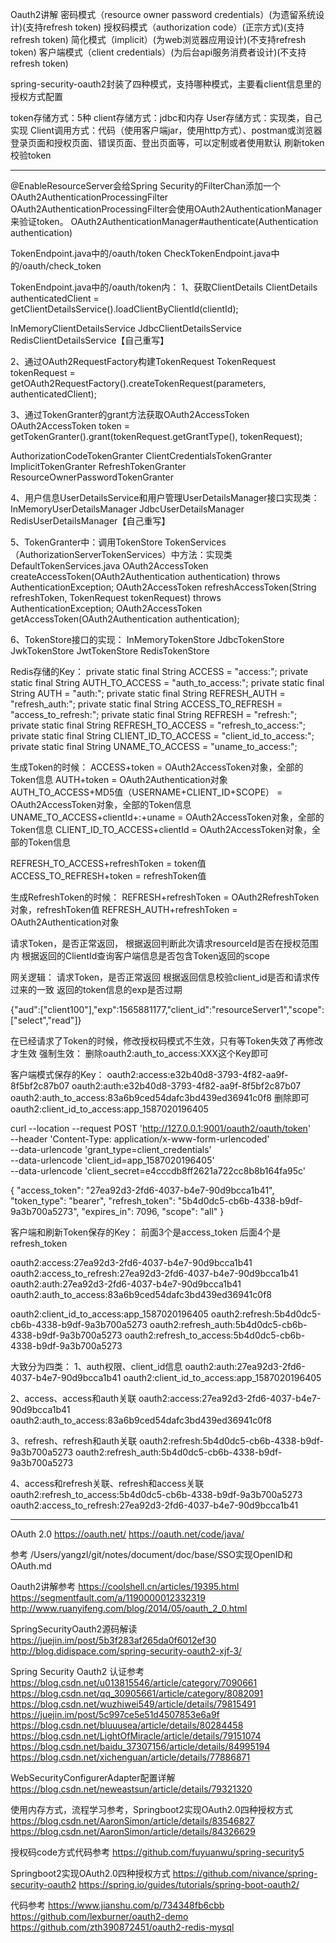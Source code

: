 Oauth2讲解
密码模式（resource owner password credentials）(为遗留系统设计)(支持refresh token)
授权码模式（authorization code）(正宗方式)(支持refresh token)
简化模式（implicit）(为web浏览器应用设计)(不支持refresh token)
客户端模式（client credentials）(为后台api服务消费者设计)(不支持refresh token)



spring-security-oauth2封装了四种模式，支持哪种模式，主要看client信息里的授权方式配置


token存储方式：5种
client存储方式：jdbc和内存
User存储方式：实现类，自己实现
Client调用方式：代码（使用客户端jar，使用http方式）、postman或浏览器
登录页面和授权页面、错误页面、登出页面等，可以定制或者使用默认
刷新token
校验token


---------------------------------------------------------------------------------------------------------------------

@EnableResourceServer会给Spring Security的FilterChan添加一个OAuth2AuthenticationProcessingFilter
OAuth2AuthenticationProcessingFilter会使用OAuth2AuthenticationManager来验证token。 
OAuth2AuthenticationManager#authenticate(Authentication authentication)


TokenEndpoint.java中的/oauth/token
CheckTokenEndpoint.java中的/oauth/check_token


TokenEndpoint.java中的/oauth/token内：
1、获取ClientDetails
ClientDetails authenticatedClient = getClientDetailsService().loadClientByClientId(clientId);

InMemoryClientDetailsService
JdbcClientDetailsService
RedisClientDetailsService【自己重写】


2、通过OAuth2RequestFactory构建TokenRequest
TokenRequest tokenRequest = getOAuth2RequestFactory().createTokenRequest(parameters, authenticatedClient);


3、通过TokenGranter的grant方法获取OAuth2AccessToken
OAuth2AccessToken token = getTokenGranter().grant(tokenRequest.getGrantType(), tokenRequest);

AuthorizationCodeTokenGranter
ClientCredentialsTokenGranter
ImplicitTokenGranter
RefreshTokenGranter
ResourceOwnerPasswordTokenGranter


4、用户信息UserDetailsService和用户管理UserDetailsManager接口实现类：
InMemoryUserDetailsManager
JdbcUserDetailsManager
RedisUserDetailsManager【自己重写】


5、TokenGranter中：调用TokenStore
TokenServices（AuthorizationServerTokenServices）中方法：实现类DefaultTokenServices.java
OAuth2AccessToken createAccessToken(OAuth2Authentication authentication) throws AuthenticationException;
OAuth2AccessToken refreshAccessToken(String refreshToken, TokenRequest tokenRequest) throws AuthenticationException;
OAuth2AccessToken getAccessToken(OAuth2Authentication authentication);


6、TokenStore接口的实现：
InMemoryTokenStore
JdbcTokenStore
JwkTokenStore
JwtTokenStore
RedisTokenStore


Redis存储的Key：
private static final String ACCESS = "access:";
private static final String AUTH_TO_ACCESS = "auth_to_access:";
private static final String AUTH = "auth:";
private static final String REFRESH_AUTH = "refresh_auth:";
private static final String ACCESS_TO_REFRESH = "access_to_refresh:";
private static final String REFRESH = "refresh:";
private static final String REFRESH_TO_ACCESS = "refresh_to_access:";
private static final String CLIENT_ID_TO_ACCESS = "client_id_to_access:";
private static final String UNAME_TO_ACCESS = "uname_to_access:";



生成Token的时候：
ACCESS+token = OAuth2AccessToken对象，全部的Token信息
AUTH+token = OAuth2Authentication对象
AUTH_TO_ACCESS+MD5值（USERNAME+CLIENT_ID+SCOPE） = OAuth2AccessToken对象，全部的Token信息
UNAME_TO_ACCESS+clientId+:+uname = OAuth2AccessToken对象，全部的Token信息
CLIENT_ID_TO_ACCESS+clientId = OAuth2AccessToken对象，全部的Token信息

REFRESH_TO_ACCESS+refreshToken = token值
ACCESS_TO_REFRESH+token = refreshToken值


生成RefreshToken的时候：
REFRESH+refreshToken = OAuth2RefreshToken对象，refreshToken值
REFRESH_AUTH+refreshToken = OAuth2Authentication对象



请求Token，是否正常返回，
根据返回判断此次请求resourceId是否在授权范围内
根据返回的ClientId查询客户端信息是否包含Token返回的scope


网关逻辑：
请求Token，是否正常返回
根据返回信息校验client_id是否和请求传过来的一致
返回的token信息的exp是否过期

{"aud":["client100"],"exp":1565881177,"client_id":"resourceServer1","scope":["select","read"]}



在已经请求了Token的时候，修改授权码模式不生效，只有等Token失效了再修改才生效
强制生效：
删除oauth2:auth_to_access:XXX这个Key即可


客户端模式保存的Key：
oauth2:access:e32b40d8-3793-4f82-aa9f-8f5bf2c87b07
oauth2:auth:e32b40d8-3793-4f82-aa9f-8f5bf2c87b07
oauth2:auth_to_access:83a6b9ced54dafc3bd439ed36941c0f8  删除即可
oauth2:client_id_to_access:app_1587020196405


curl --location --request POST 'http://127.0.0.1:9001/oauth2/oauth/token' \
--header 'Content-Type: application/x-www-form-urlencoded' \
--data-urlencode 'grant_type=client_credentials' \
--data-urlencode 'client_id=app_1587020196405' \
--data-urlencode 'client_secret=e4cccdb8ff2621a722cc8b8b164fa95c'

{
    "access_token": "27ea92d3-2fd6-4037-b4e7-90d9bcca1b41",
    "token_type": "bearer",
    "refresh_token": "5b4d0dc5-cb6b-4338-b9df-9a3b700a5273",
    "expires_in": 7096,
    "scope": "all"
}

客户端和刷新Token保存的Key：
前面3个是access_token
后面4个是refresh_token

oauth2:access:27ea92d3-2fd6-4037-b4e7-90d9bcca1b41
oauth2:access_to_refresh:27ea92d3-2fd6-4037-b4e7-90d9bcca1b41
oauth2:auth:27ea92d3-2fd6-4037-b4e7-90d9bcca1b41
oauth2:auth_to_access:83a6b9ced54dafc3bd439ed36941c0f8

oauth2:client_id_to_access:app_1587020196405
oauth2:refresh:5b4d0dc5-cb6b-4338-b9df-9a3b700a5273
oauth2:refresh_auth:5b4d0dc5-cb6b-4338-b9df-9a3b700a5273
oauth2:refresh_to_access:5b4d0dc5-cb6b-4338-b9df-9a3b700a5273


大致分为四类：
1、auth权限、client_id信息
oauth2:auth:27ea92d3-2fd6-4037-b4e7-90d9bcca1b41
oauth2:client_id_to_access:app_1587020196405

2、access、access和auth关联
oauth2:access:27ea92d3-2fd6-4037-b4e7-90d9bcca1b41
oauth2:auth_to_access:83a6b9ced54dafc3bd439ed36941c0f8

3、refresh、refresh和auth关联
oauth2:refresh:5b4d0dc5-cb6b-4338-b9df-9a3b700a5273
oauth2:refresh_auth:5b4d0dc5-cb6b-4338-b9df-9a3b700a5273

4、access和refresh关联、refresh和access关联
oauth2:refresh_to_access:5b4d0dc5-cb6b-4338-b9df-9a3b700a5273
oauth2:access_to_refresh:27ea92d3-2fd6-4037-b4e7-90d9bcca1b41


---------------------------------------------------------------------------------------------------------------------

OAuth 2.0
https://oauth.net/
https://oauth.net/code/java/

参考
/Users/yangzl/git/notes/document/doc/base/SSO实现OpenID和OAuth.md


Oauth2讲解参考
https://coolshell.cn/articles/19395.html
https://segmentfault.com/a/1190000012332319
http://www.ruanyifeng.com/blog/2014/05/oauth_2_0.html



SpringSecurityOauth2源码解读
https://juejin.im/post/5b3f283af265da0f6012ef30
http://blog.didispace.com/spring-security-oauth2-xjf-3/


Spring Security Oauth2 认证参考
https://blog.csdn.net/u013815546/article/category/7090661
https://blog.csdn.net/qq_30905661/article/category/8082091
https://blog.csdn.net/wuzhiwei549/article/details/79815491
https://juejin.im/post/5c997ce5e51d4507853e6a9f
https://blog.csdn.net/bluuusea/article/details/80284458
https://blog.csdn.net/LightOfMiracle/article/details/79151074
https://blog.csdn.net/baidu_37307156/article/details/84995194
https://blog.csdn.net/xichenguan/article/details/77886871



WebSecurityConfigurerAdapter配置详解
https://blog.csdn.net/neweastsun/article/details/79321320


使用内存方式，流程学习参考，Springboot2实现OAuth2.0四种授权方式
https://blog.csdn.net/AaronSimon/article/details/83546827
https://blog.csdn.net/AaronSimon/article/details/84326629


授权码code方式代码参考
https://github.com/fuyuanwu/spring-security5


Springboot2实现OAuth2.0四种授权方式
https://github.com/nivance/spring-security-oauth2
https://spring.io/guides/tutorials/spring-boot-oauth2/


代码参考
https://www.jianshu.com/p/734348fb6cbb
https://github.com/lexburner/oauth2-demo
https://github.com/zth390872451/oauth2-redis-mysql

